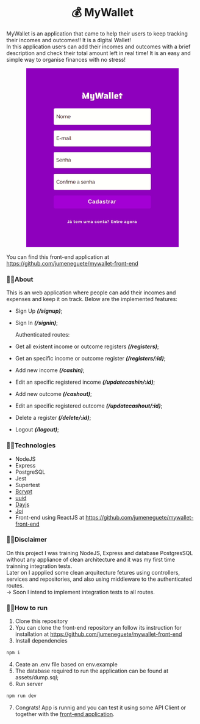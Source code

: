 <h1 align="center">💰 MyWallet</h1>

MyWallet is an application that came to help their users to keep tracking their incomes and outcomes!! It is a digital Wallet! <br/>
In this application users can add their incomes and outcomes with a brief description and check their total amount left in real time!
It is an easy and simple way to organise finances with no stress!

<p align="center"><img width="400px" src="/assets/my_wallet.gif" /></p>


You can find this front-end application at https://github.com/jumeneguete/mywallet-front-end

### 🔹🔹About

This is an web application where people can add their incomes and expenses and keep it on track. Below are the implemented features:

- Sign Up ***(/signup)***;
- Sign In ***(/signin)***;

  Authenticated routes: 
- Get all existent income or outcome registers ***(/registers)***;
- Get an specific income or outcome register ***(/registers/:id)***;
- Add new income ***(/cashin)***;
- Edit an specific registered income ***(/updatecashin/:id)***;
- Add new outcome ***(/cashout)***;
- Edit an specific registered outcome ***(/updatecashout/:id)***;
- Delete a register ***(/delete/:id)***;
- Logout ***(/logout)***;


### 🔹🔹Technologies
- NodeJS
- Express
- PostgreSQL
- Jest
- Supertest
- <a href="https://www.npmjs.com/package/bcrypt" target="_blank">Bcrypt</a>
- <a href="https://www.npmjs.com/package/uuid" target="_blank">uuid</a>
- <a href="https://www.npmjs.com/package/dayjs" target="_blank">Dayjs</a>
- <a href="https://www.npmjs.com/package/joi" target="_blank">Joi</a>
- Front-end using ReactJS at https://github.com/jumeneguete/mywallet-front-end

### 🔹🔹Disclaimer

On this project I was training NodeJS, Express and database PostgresSQL without any appliance of clean architecture and it was my first time trainning integration tests. <br>
Later on I appplied some clean arquitecture fetures using controllers, services and repositories, and also using middleware to the authenticated routes. <br>
→ Soon I intend to implement integration tests to all routes.

### 🔹🔹How to run

1. Clone this repository
2. Ypu can clone the front-end repository an follow its instruction for installation at https://github.com/jumeneguete/mywallet-front-end
3. Install dependencies
```bash
npm i
```
4. Ceate an .env file based on env.example
5. The database required to run the application can be found at assets/dump.sql;
6. Run server
```bash
npm run dev
```
7. Congrats! App is runnig and you can test it using some API Client or together with the <a href="https://github.com/jumeneguete/mywallet-front-end" target="_blank">front-end application</a>.
